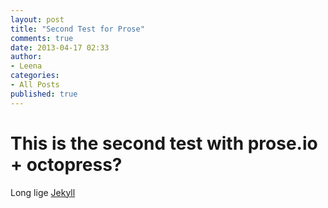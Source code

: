 ```yaml
---
layout: post
title: "Second Test for Prose"
comments: true
date: 2013-04-17 02:33
author:
- Leena
categories:
- All Posts
published: true	
---
```


# This is the second test with prose.io + octopress?

Long lige [Jekyll](https://github.com/mojombo/jekyll)